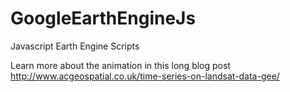 # GoogleEarthEngineJs
Javascript Earth Engine Scripts

Learn more about the animation in this long blog post
http://www.acgeospatial.co.uk/time-series-on-landsat-data-gee/
